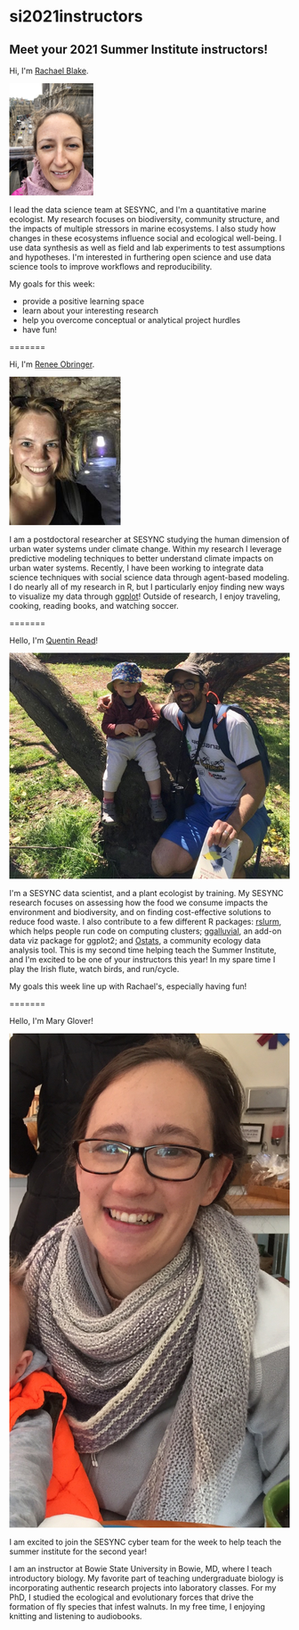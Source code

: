 # si2021instructors

## Meet your 2021 Summer Institute instructors!

Hi, I'm [Rachael Blake](http://rachaeleblake.com).  

<img src="./images/scotland.jpg" height="50%" width="30%" />

I lead the data science team at SESYNC, and I'm a quantitative marine ecologist.  My research focuses on biodiversity, community structure, and the impacts of multiple stressors in marine ecosystems.  I also study how changes in these ecosystems influence social and ecological well-being.  I use data synthesis as well as field and lab experiments to test assumptions and hypotheses.  I'm interested in furthering open science and use data science tools to improve workflows and reproducibility.  

My goals for this week:
- provide a positive learning space
- learn about your interesting research
- help you overcome conceptual or analytical project hurdles
- have fun!

=======

Hi, I'm [Renee Obringer](https://www.reneeobringer.com/).  

<img src="./images/luxembourg1.jpeg" />

I am a postdoctoral researcher at SESYNC studying the human dimension of urban water systems under climate change. Within my research I leverage predictive modeling techniques to better understand climate impacts on urban water systems. Recently, I have been working to integrate data science techniques with social science data through agent-based modeling. I do nearly all of my research in R, but I particularly enjoy finding new ways to visualize my data through [ggplot](https://ggplot2.tidyverse.org/)! Outside of research, I enjoy traveling, cooking, reading books, and watching soccer. 

=======

Hello, I'm [Quentin Read](http://quentinread.com)!

![Quentin and V](./images/qandv.JPG)

I'm a SESYNC data scientist, and a plant ecologist by training. My SESYNC research focuses on assessing how the food we consume impacts the environment and biodiversity, and on finding cost-effective solutions to reduce food waste. I also contribute to a few different R packages: [rslurm](https://cyberhelp.sesync.org/rslurm), which helps people run code on computing clusters; [ggalluvial](https://corybrunson.github.io/ggalluvial), an add-on data viz package for ggplot2; and [Ostats](https://neon-biodiversity.github.io/Ostats), a community ecology data analysis tool. This is my second time helping teach the Summer Institute, and I'm excited to be one of your instructors this year! In my spare time I play the Irish flute, watch birds, and run/cycle.

My goals this week line up with Rachael's, especially having fun!

=======

Hello, I'm Mary Glover!

![Mary](./images/Mary.jpg)

I am excited to join the SESYNC cyber team for the week to help teach the summer institute for the second year! 

I am an instructor at Bowie State University in Bowie, MD, where I teach introductory biology. My favorite part of teaching undergraduate biology is incorporating authentic research projects into laboratory classes. For my PhD, I studied the ecological and evolutionary forces that drive the formation of fly species that infest walnuts. In my free time, I enjoying knitting and listening to audiobooks.
